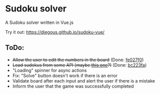 # Sudoku solver
A Sudoku solver written in Vue.js

Try it out: https://diegous.github.io/sudoku-vue/

## ToDo:
- ~~Allow the user to edit the numbers in the board~~ (Done: [fe027f0](https://github.com/diegous/sudoku-vue/commit/fe027f0de7c8060a4952bca59639b29dec122d06))
- ~~Load sudokus from some API (maybe [this one](https://github.com/berto/sugoku)?)~~ (Done: [bc223fa](https://github.com/diegous/sudoku-vue/commit/bc223fa9e9bcc73f1ab4ba4dea5f59cd36458fa9))
- "Loading" spinner for async actions
- Fix: "Solve" button doesn't work if there is an error
- Validate board after each input and alert the user if there is a mistake
- Inform the user that the game was successfully completed
